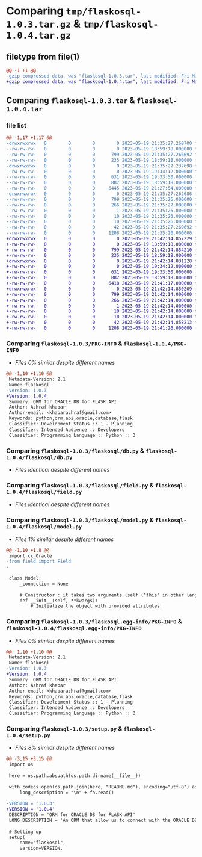 # Comparing `tmp/flaskosql-1.0.3.tar.gz` & `tmp/flaskosql-1.0.4.tar.gz`

## filetype from file(1)

```diff
@@ -1 +1 @@
-gzip compressed data, was "flaskosql-1.0.3.tar", last modified: Fri May 19 21:35:27 2023, max compression
+gzip compressed data, was "flaskosql-1.0.4.tar", last modified: Fri May 19 21:42:14 2023, max compression
```

## Comparing `flaskosql-1.0.3.tar` & `flaskosql-1.0.4.tar`

### file list

```diff
@@ -1,17 +1,17 @@
-drwxrwxrwx   0        0        0        0 2023-05-19 21:35:27.268700 flaskosql-1.0.3/
--rw-rw-rw-   0        0        0        0 2023-05-19 18:59:18.000000 flaskosql-1.0.3/LICENSE
--rw-rw-rw-   0        0        0      799 2023-05-19 21:35:27.266692 flaskosql-1.0.3/PKG-INFO
--rw-rw-rw-   0        0        0      235 2023-05-19 18:59:18.000000 flaskosql-1.0.3/README.md
-drwxrwxrwx   0        0        0        0 2023-05-19 21:35:27.237698 flaskosql-1.0.3/flaskosql/
--rw-rw-rw-   0        0        0        0 2023-05-19 19:34:12.000000 flaskosql-1.0.3/flaskosql/__init__.py
--rw-rw-rw-   0        0        0      631 2023-05-19 19:33:50.000000 flaskosql-1.0.3/flaskosql/db.py
--rw-rw-rw-   0        0        0      887 2023-05-19 18:59:18.000000 flaskosql-1.0.3/flaskosql/field.py
--rw-rw-rw-   0        0        0     6445 2023-05-19 21:27:54.000000 flaskosql-1.0.3/flaskosql/model.py
-drwxrwxrwx   0        0        0        0 2023-05-19 21:35:27.262686 flaskosql-1.0.3/flaskosql.egg-info/
--rw-rw-rw-   0        0        0      799 2023-05-19 21:35:26.000000 flaskosql-1.0.3/flaskosql.egg-info/PKG-INFO
--rw-rw-rw-   0        0        0      266 2023-05-19 21:35:27.000000 flaskosql-1.0.3/flaskosql.egg-info/SOURCES.txt
--rw-rw-rw-   0        0        0        1 2023-05-19 21:35:26.000000 flaskosql-1.0.3/flaskosql.egg-info/dependency_links.txt
--rw-rw-rw-   0        0        0       10 2023-05-19 21:35:26.000000 flaskosql-1.0.3/flaskosql.egg-info/requires.txt
--rw-rw-rw-   0        0        0       10 2023-05-19 21:35:26.000000 flaskosql-1.0.3/flaskosql.egg-info/top_level.txt
--rw-rw-rw-   0        0        0       42 2023-05-19 21:35:27.269692 flaskosql-1.0.3/setup.cfg
--rw-rw-rw-   0        0        0     1208 2023-05-19 21:35:20.000000 flaskosql-1.0.3/setup.py
+drwxrwxrwx   0        0        0        0 2023-05-19 21:42:14.857229 flaskosql-1.0.4/
+-rw-rw-rw-   0        0        0        0 2023-05-19 18:59:18.000000 flaskosql-1.0.4/LICENSE
+-rw-rw-rw-   0        0        0      799 2023-05-19 21:42:14.854210 flaskosql-1.0.4/PKG-INFO
+-rw-rw-rw-   0        0        0      235 2023-05-19 18:59:18.000000 flaskosql-1.0.4/README.md
+drwxrwxrwx   0        0        0        0 2023-05-19 21:42:14.831228 flaskosql-1.0.4/flaskosql/
+-rw-rw-rw-   0        0        0        0 2023-05-19 19:34:12.000000 flaskosql-1.0.4/flaskosql/__init__.py
+-rw-rw-rw-   0        0        0      631 2023-05-19 19:33:50.000000 flaskosql-1.0.4/flaskosql/db.py
+-rw-rw-rw-   0        0        0      887 2023-05-19 18:59:18.000000 flaskosql-1.0.4/flaskosql/field.py
+-rw-rw-rw-   0        0        0     6418 2023-05-19 21:41:17.000000 flaskosql-1.0.4/flaskosql/model.py
+drwxrwxrwx   0        0        0        0 2023-05-19 21:42:14.850209 flaskosql-1.0.4/flaskosql.egg-info/
+-rw-rw-rw-   0        0        0      799 2023-05-19 21:42:14.000000 flaskosql-1.0.4/flaskosql.egg-info/PKG-INFO
+-rw-rw-rw-   0        0        0      266 2023-05-19 21:42:14.000000 flaskosql-1.0.4/flaskosql.egg-info/SOURCES.txt
+-rw-rw-rw-   0        0        0        1 2023-05-19 21:42:14.000000 flaskosql-1.0.4/flaskosql.egg-info/dependency_links.txt
+-rw-rw-rw-   0        0        0       10 2023-05-19 21:42:14.000000 flaskosql-1.0.4/flaskosql.egg-info/requires.txt
+-rw-rw-rw-   0        0        0       10 2023-05-19 21:42:14.000000 flaskosql-1.0.4/flaskosql.egg-info/top_level.txt
+-rw-rw-rw-   0        0        0       42 2023-05-19 21:42:14.858213 flaskosql-1.0.4/setup.cfg
+-rw-rw-rw-   0        0        0     1208 2023-05-19 21:41:26.000000 flaskosql-1.0.4/setup.py
```

### Comparing `flaskosql-1.0.3/PKG-INFO` & `flaskosql-1.0.4/PKG-INFO`

 * *Files 0% similar despite different names*

```diff
@@ -1,10 +1,10 @@
 Metadata-Version: 2.1
 Name: flaskosql
-Version: 1.0.3
+Version: 1.0.4
 Summary: ORM for ORACLE DB for FLASK API
 Author: Ashraf khabar
 Author-email: <khabarachraf@gmail.com>
 Keywords: python,orm,api,oracle,database,flask
 Classifier: Development Status :: 1 - Planning
 Classifier: Intended Audience :: Developers
 Classifier: Programming Language :: Python :: 3
```

### Comparing `flaskosql-1.0.3/flaskosql/db.py` & `flaskosql-1.0.4/flaskosql/db.py`

 * *Files identical despite different names*

### Comparing `flaskosql-1.0.3/flaskosql/field.py` & `flaskosql-1.0.4/flaskosql/field.py`

 * *Files identical despite different names*

### Comparing `flaskosql-1.0.3/flaskosql/model.py` & `flaskosql-1.0.4/flaskosql/model.py`

 * *Files 1% similar despite different names*

```diff
@@ -1,10 +1,8 @@
 import cx_Oracle
-from field import Field
-
 
 class Model:
     _connection = None
     
     # Constructor : it takes two arguments (self ("this" in other languages and *kwargs wich can be translated to string of values))
     def __init__(self, **kwargs):
         # Initialize the object with provided attributes
```

### Comparing `flaskosql-1.0.3/flaskosql.egg-info/PKG-INFO` & `flaskosql-1.0.4/flaskosql.egg-info/PKG-INFO`

 * *Files 0% similar despite different names*

```diff
@@ -1,10 +1,10 @@
 Metadata-Version: 2.1
 Name: flaskosql
-Version: 1.0.3
+Version: 1.0.4
 Summary: ORM for ORACLE DB for FLASK API
 Author: Ashraf khabar
 Author-email: <khabarachraf@gmail.com>
 Keywords: python,orm,api,oracle,database,flask
 Classifier: Development Status :: 1 - Planning
 Classifier: Intended Audience :: Developers
 Classifier: Programming Language :: Python :: 3
```

### Comparing `flaskosql-1.0.3/setup.py` & `flaskosql-1.0.4/setup.py`

 * *Files 8% similar despite different names*

```diff
@@ -3,15 +3,15 @@
 import os
 
 here = os.path.abspath(os.path.dirname(__file__))
 
 with codecs.open(os.path.join(here, "README.md"), encoding="utf-8") as fh:
     long_description = "\n" + fh.read()
 
-VERSION = '1.0.3'
+VERSION = '1.0.4'
 DESCRIPTION = 'ORM for ORACLE DB for FLASK API'
 LONG_DESCRIPTION = 'An ORM that allow us to connect with the ORACLE DB using OOP concept, plus the interaction with the database in order to create a rest API using FLASK framwork '
 
 # Setting up
 setup(
     name="flaskosql",
     version=VERSION,
```

